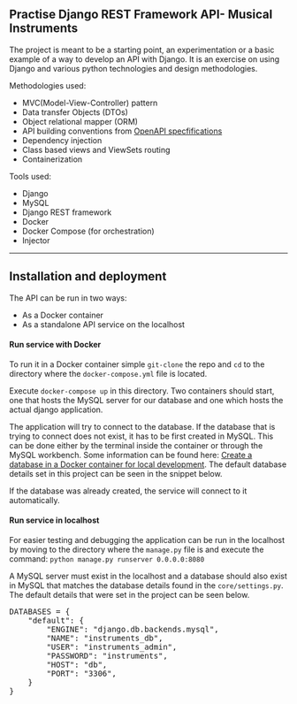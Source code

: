 ## Practise Django REST Framework API- Musical Instruments

The project is meant to be a starting point, an experimentation or a basic example of a way to develop an API with Django. 
It is an exercise on using Django and various python technologies and design methodologies.

Methodologies used:
  - MVC(Model-View-Controller) pattern
  - Data transfer Objects (DTOs)
  - Object relational mapper (ORM)
  - API building conventions from  [OpenAPI specfifications](https://swagger.io/specification/)
  - Dependency injection
  - Class based views and ViewSets routing
  - Containerization


Tools used:
  - Django
  - MySQL
  - Django REST framework
  - Docker
  - Docker Compose (for orchestration)
  - Injector

---

## Installation and deployment

The API can be run in two ways:

  - As a Docker container
  - As a standalone API service on the localhost


#### Run service with Docker

To run it in a Docker container simple `git-clone` the repo and `cd` to the directory where the `docker-compose.yml` file is located.

Execute `docker-compose up` in this directory. Two containers should start, one that hosts the MySQL server for our database and one which hosts the actual django application.

The application will try to connect to the database. If the database that is trying to connect does not exist, it has to be first created in MySQL.
This can be done either by the terminal inside the container or through the MySQL workbench. Some information can be found here: [Create a database in a Docker container for local development](https://developer.ibm.com/tutorials/docker-dev-db/). The default database details set in this project can be seen in the snippet below.

If the database was already created, the service will connect to it automatically.

#### Run service in localhost

For easier testing and debugging the application can be run in the localhost by moving to the directory where the `manage.py` file is and execute the command:
`python manage.py runserver 0.0.0.0:8080`

A MySQL server must exist in the localhost and a database should also exist in MySQL that matches the database details found in the `core/settings.py`. The default details that were set in the project can be seen below.

<pre>
DATABASES = {
    "default": {
        "ENGINE": "django.db.backends.mysql",
        "NAME": "instruments_db",
        "USER": "instruments_admin",
        "PASSWORD": "instruments",
        "HOST": "db",
        "PORT": "3306",
    }
}
</pre>
 

